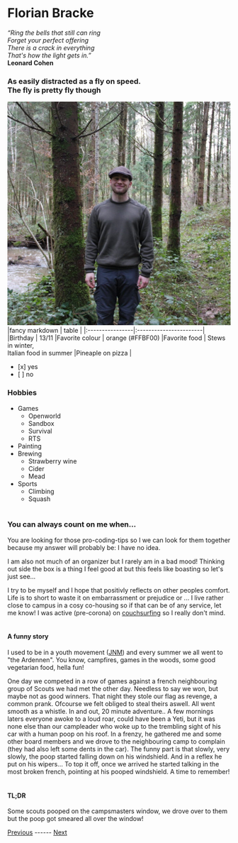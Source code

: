 # **Florian Bracke**

*“Ring the bells that still can ring
<br>
Forget your perfect offering
<br>
There is a crack in everything
<br>
That's how the light gets in.”*
 <br>**Leonard Cohen**


### As easily distracted as a fly on speed. <br> The fly is pretty fly though <br>

![Photo of me](foto.jpg)
<br>
|fancy markdown |   table             |
|:----------------|:-----------------------|  
|Birthday              | 13/11
|Favorite colour       | orange (#FFBF00) 
|Favorite food         | Stews in winter, <br> Italian food in summer 
|Pineaple on pizza    |  <ul><li> [x] yes</li><li> [ ] no</li></ul>
 

### **Hobbies** 
* Games 
   * Openworld
   * Sandbox 
   * Survival
   * RTS
* Painting
* Brewing  
   * Strawberry wine
   * Cider
   * Mead 
* Sports
   * Climbing
   * Squash
<br> </br>

### **You can always count on me when...**
You are looking for those pro-coding-tips so I we can look for them together because my answer will probably be: I have no idea.

I am also not much of an organizer but I rarely am in a bad mood! 
Thinking out side the box is a thing I feel good at but this feels like boasting so let's just see...

I try to be myself and I hope that positivly reflects on other peoples comfort. Life is to short to waste it on embarrassment or prejudice or ...
I live rather close to campus in a cosy co-housing so if that can be of any service, let me know! I was active (pre-corona) on [couchsurfing](https://www.couchsurfing.com/) so I really don't mind. 
<br>
<br>

#### **A funny story**
I used to be in a youth movement ([JNM](https://www.jnm.be/)) and every summer we all went to "the Ardennen". You know, campfires, games in the woods, some good vegetarian food, hella fun! 

One day we competed in a row of games against a french neighbouring group of Scouts we had met the other day.
Needless to say we won, but maybe not as good winners. 
That night they stole our flag as revenge, a common prank. 
Ofcourse  we felt obliged to steal theirs aswell.
All went smooth as a whistle. In and out, 20 minute adventure..
A few mornings laters everyone awoke to a loud roar, could have been a Yeti, but it was none else than our campleader who woke up to the trembling sight of his car with a human poop on his roof.
In a frenzy, he gathered me and some other board members and we drove to the neighbouring camp to complain (they had also left some dents in the car). The funny part is that slowly, very slowly, the poop started falling down on his windshield. And in a reflex he put on his wipers... To top it off, once we arrived he started talking in the most broken french, pointing at his pooped windshield. A time to remember!
<br>
<br>

#### **TL;DR**
Some scouts pooped on the campsmasters window, we drove over to them but the poop got smeared all over the window!


 [Previous](https://github.com/DeRooDirk/markdown-challenge) ------ [Next](https://github.com/Fran1409/markdown-challenge)